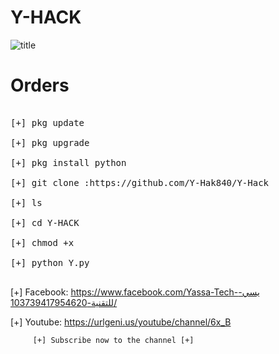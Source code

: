 # Y-HACK

![title](https://c.top4top.io/p_1631vbpy90.png)


# Orders

<pre>

[+] pkg update

[+] pkg upgrade 

[+] pkg install python 

[+] git clone :https://github.com/Y-Hak840/Y-Hack

[+] ls

[+] cd Y-HACK

[+] chmod +x 

[+] python Y.py 

</pre>


[+] Facebook: https://www.facebook.com/Yassa-Tech-يسي-للتقنية-103739417954620/

[+] Youtube:  https://urlgeni.us/youtube/channel/6x_B

         [+] Subscribe now to the channel [+]
